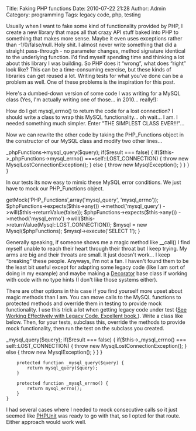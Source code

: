 Title: Faking PHP functions
Date: 2010-07-22 21:28
Author: Admin
Category: programming
Tags: legacy code, php, testing

Usually when I want to fake some kind of functionality provided by PHP,
I create a new library that maps all that crazy API stuff baked into PHP
to something that makes more sense. Maybe it even uses exceptions rather
than -1/0/false/null. Holy shit. I almost never write something that did
a straight pass-through - no parameter changes, method signature
identical to the underlying function. I'd find myself spending time and
thinking a lot about this library I was building. So PHP does it
“wrong”, what does “right” look like? This can be a time-consuming
exercise, but these kinds of libraries can get reused a lot. Writing
tests for what you've done can be a problem as well. One of these
problems is the inspiration for this post.

Here's a dumbed-down version of some code I was writing for a MySQL
class (Yes, I'm actually writing one of those... in 2010... really!):

<div class="code php" markdown="1">
    <?class Mysql {
        public function execute($query) {
            $result = mysql_query($query);
            if($result === false) {
                if(mysql_errno() === self::LOST_CONNECTION) {
                    throw new MysqlLostConnectionException();
                } else {
                    throw new MysqlException();
                }
            }
        }
    }
</div>

How do I get mysql\_errno() to return the code for a lost connection? I
should write a class to wrap this MySQL functionality... oh wait... I
am. I needed something much simpler. Enter "THE SIMPLEST CLASS
EVER!!!"...

<div class="code php" markdown="1">
    <?class PHP_Functions {
        public function __call($phpFunction, $args) {
            return call_user_func_array($phpFunction, $args);
        }
    }
</div>

Now we can rewrite the other code by taking the PHP\_Functions object in
the constructor of our MySQL class and modify two other lines...

<div class="code php" markdown="1">
    <?class Mysql {
        public function execute($query) {
            $result = $this->_phpFunctions->mysql_query($query);
            if($result === false) {
                if($this->_phpFunctions->mysql_errno() ===self::LOST_CONNECTION) {
                    throw new MysqlLostConnectionException();
                } else {
                    throw new MysqlException();
                }
            }
        }
    }
</div>

In our tests its now easy to mimic these MySQL error conditions. We just
have to mock our PHP\_Functions object.

<div class="code php" markdown="1">
    <?/**
     * @expectedException MysqlLostConnectionException
     */
    public function testShouldThrowLostConnectionException() {
        $phpFunctions = $this->getMock('PHP_Functions',array('mysql_query', 'mysql_errno'));
        $phpFunctions->expects($this->any())
            ->method('mysql_query')
            ->will($this->returnValue(false));
        $phpFunctions->expects($this->any())
            ->method('mysql_errno')
            ->will($this->returnValue(Mysql::LOST_CONNECTION));
        $mysql = new Mysql($phpFunctions);
        $mysql->execute('SELECT 1');
    }
</div>

Generally speaking, if someone shows me a magic method like \_\_call() I
find myself unable to reach their heart through their throat but I keep
trying. My arms are big and their throats are small. It just doesn't
work... I keep “breaking” these people. Anyways, I'm not a fan. I
haven't found them to be the least bit useful except for adapting some
legacy code (like I am sort of doing in my example) and maybe making a
[Decorator][] base class if working with code with no type hints (I
don't like those systems either).

There are other options in this case if you find yourself more upset
about magic methods than I am. You can move calls to the MySQL functions
to protected methods and override them in testing to provide mock
functionality. I use this trick a lot when getting legacy code under
test ([See Working Effectively with Legacy Code. Excellent book.][]).
Write a class like below. Then, for your tests, subclass this, override
the methods to provide mock functionality, then run the test on the
subclass you created.

<div class="code php" markdown="1">
    <?class Mysql {
        public function execute($query) {
            $result = $this->_mysql_query($query);
            if($result === false) {
                if($this->_mysql_errno() === self::LOST_CONNECTION) {
                    throw new MysqlLostConnectionException();
                } else {
                    throw new MysqlException();
                }
            }
        }

        protected function _mysql_query($query) {
            return mysql_query($query);
        }

        protected function _mysql_errno() {
            return mysql_errno();
        }
    }
</div>

I had several cases where I needed to mock consecutive calls so it just
seemed like [PHPUnit][] was ready to go with that, so I opted for that
route. Either approach would work well.

[Decorator]: http://en.wikipedia.org/wiki/Decorator_pattern
[See Working Effectively with Legacy Code. Excellent book.]: http://www.amazon.com/Working-Effectively-Legacy-Michael-Feathers/dp/0131177052
[PHPUnit]: http://www.phpunit.de/
